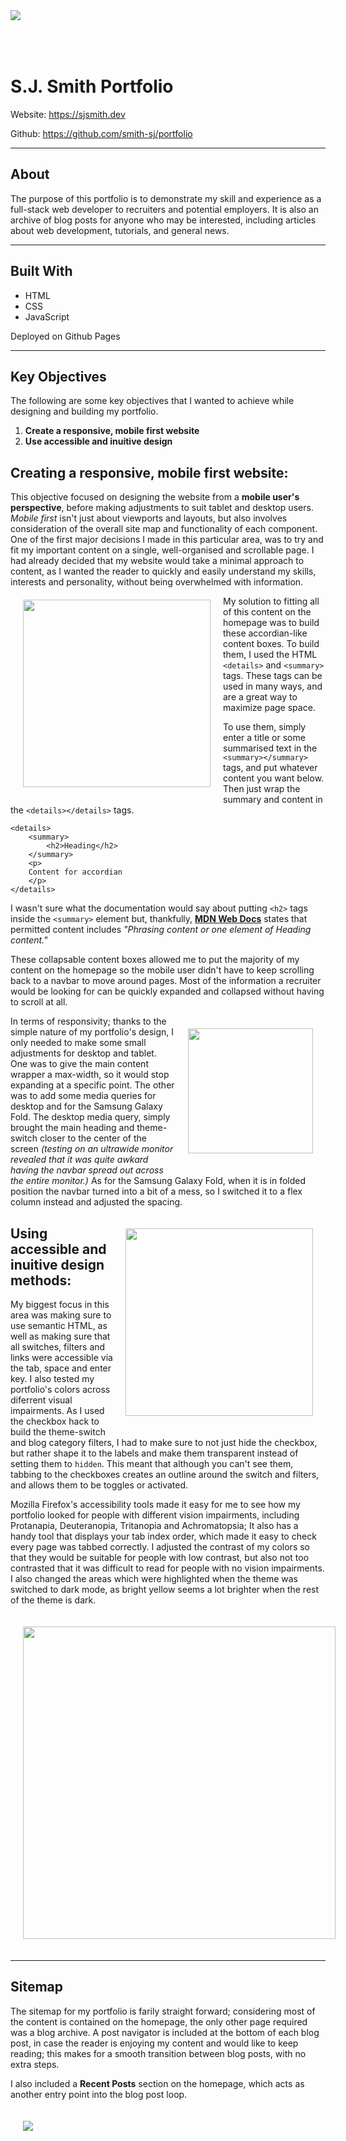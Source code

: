 <img src="./readme-images/hero.png" style="margin-bottom: 50px">

# S.J. Smith Portfolio


Website: https://sjsmith.dev

Github: https://github.com/smith-sj/portfolio

---

## About

The purpose of this portfolio is to demonstrate my skill and experience as a full-stack web developer to recruiters and potential employers. It is also an archive of blog posts for anyone who may be interested, including articles about web development, tutorials, and general news.

---

## Built With
- HTML
- CSS
- JavaScript

Deployed on Github Pages

---

## Key Objectives

The following are some key objectives that I wanted to achieve while designing and building my portfolio.

1. **Create a responsive, mobile first website**
1. **Use accessible and inuitive design**

## Creating a responsive, mobile first website:

This objective focused on designing the website from a **mobile user's perspective**, before making adjustments to suit tablet and desktop users. *Mobile first* isn't just about viewports and layouts, but also involves consideration of the overall site map and functionality of each component. One of the first major decisions I made in this particular area, was to try and fit my important content on a single, well-organised and scrollable page. I had already decided that my website would take a minimal approach to content, as I wanted the reader to quickly and easily understand my skills, interests and personality, without being overwhelmed with information.
<img align="left" style="margin: 20px" width="300" height="auto" src="./readme-images/accordian_screenshot.png">

My solution to fitting all of this content on the homepage was to build these accordian-like content boxes. To build them, I used the HTML `<details>` and  `<summary>` tags. These tags can be used in many ways, and are a great way to maximize page space. 

To use them, simply enter a title or some summarised text in the `<summary></summary>` tags, and put whatever content you want below. Then just wrap the summary and content in the `<details></details>` tags.

```
<details>
    <summary>
        <h2>Heading</h2>
    </summary>
    <p>
    Content for accordian
    </p>
</details>
```

I wasn't sure what the documentation would say about putting `<h2>` tags inside the `<summary>` element but, thankfully, **[MDN Web Docs](https://developer.mozilla.org/en-US/docs/Web/HTML/Element/summary)** states that permitted content includes *"Phrasing content or one element of Heading content."*

These collapsable content boxes allowed me to put the majority of my content on the homepage so the mobile user didn't have to keep scrolling back to a navbar to move around pages. Most of the information a recruiter would be looking for can be quickly expanded and collapsed without having to scroll at all.

 <img align="right" style="margin: 20px" width="200" height="auto" src="./readme-images/galaxy-fold_screenshot.png">

In terms of responsivity; thanks to the simple nature of my portfolio's design, I only needed to make some small adjustments for desktop and tablet. One was to give the main content wrapper a max-width, so it would stop expanding at a specific point. The other was to add some media queries for desktop and for the Samsung Galaxy Fold. The desktop media query, simply brought the main heading and theme-switch closer to the center of the screen *(testing on an ultrawide monitor revealed that it was quite awkard having the navbar spread out across the entire monitor.)* As for the Samsung Galaxy Fold, when it is in folded position the navbar turned into a bit of a mess, so I switched it to a flex column instead and adjusted the spacing. 

 <img align="right" style="margin: 20px" width="300" height="auto" src="./readme-images/swapped-highlight.png">


## Using accessible and inuitive design methods:

My biggest focus in this area was making sure to use semantic HTML, as well as making sure that all switches, filters and links were accessible via the tab, space and enter key. I also tested my portfolio's colors across diferrent visual impairments. As I used the checkbox hack to build the theme-switch and blog category filters, I had to make sure to not just hide the checkbox, but rather shape it to the labels and make them transparent instead of setting them to `hidden`. This meant that although you can't see them, tabbing to the checkboxes creates an outline around the switch and filters, and allows them to be toggles or activated.

Mozilla Firefox's accessibility tools made it easy for me to see how my portfolio looked for people with different vision impairments, including Protanapia, Deuteranopia, Tritanopia and Achromatopsia; It also has a handy tool that displays your tab index order, which made it easy to check every page was tabbed correctly. I adjusted the contrast of my colors so that they would be suitable for people with low contrast, but also not too contrasted that it was difficult to read for people with no vision impairments. I also changed the areas which were highlighted when the theme was switched to dark mode, as bright yellow seems a lot brighter when the rest of the theme is dark.

 <img style="margin: 20px" width="500" height="auto" src="./readme-images/accessibility.png">

---

## Sitemap

The sitemap for my portfolio is farily straight forward; considering most of the content is contained on the homepage, the only other page required was a blog archive. A post navigator is included at the bottom of each blog post, in case the reader is enjoying my content and would like to keep reading; this makes for a smooth transition between blog posts, with no extra steps.

I also included a **Recent Posts** section on the homepage, which acts as another entry point into the blog post loop.

 <img style="margin: 20px" height="auto" src="./site-map.png">




